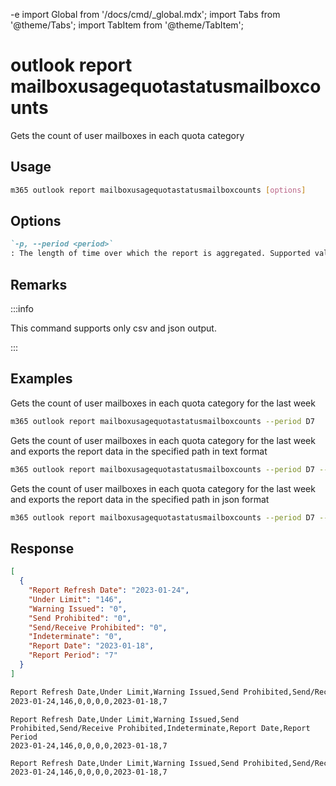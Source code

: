 -e <!-- DISCLAIMER: All secrets, passwords, and sensitive values in this document are examples only and not real credentials. -->
import Global from '/docs/cmd/_global.mdx';
import Tabs from '@theme/Tabs';
import TabItem from '@theme/TabItem';

# outlook report mailboxusagequotastatusmailboxcounts

Gets the count of user mailboxes in each quota category

## Usage

```sh
m365 outlook report mailboxusagequotastatusmailboxcounts [options]
```

## Options

```md definition-list
`-p, --period <period>`
: The length of time over which the report is aggregated. Supported values `D7`, `D30`, `D90`, `D180`.
```

<Global />

## Remarks

:::info

This command supports only csv and json output.

:::

## Examples

Gets the count of user mailboxes in each quota category for the last week

```sh
m365 outlook report mailboxusagequotastatusmailboxcounts --period D7
```

Gets the count of user mailboxes in each quota category for the last week and exports the report data in the specified path in text format

```sh
m365 outlook report mailboxusagequotastatusmailboxcounts --period D7 --output text > "EXAMPLE_SECRET_VALUE_PLACEHOLDER"
```

Gets the count of user mailboxes in each quota category for the last week and exports the report data in the specified path in json format

```sh
m365 outlook report mailboxusagequotastatusmailboxcounts --period D7 --output json > "EXAMPLE_SECRET_VALUE_PLACEHOLDER"
```

## Response

<Tabs>
  <TabItem value="JSON">

  ```json
  [
    {
      "Report Refresh Date": "2023-01-24",
      "Under Limit": "146",
      "Warning Issued": "0",
      "Send Prohibited": "0",
      "Send/Receive Prohibited": "0",
      "Indeterminate": "0",
      "Report Date": "2023-01-18",
      "Report Period": "7"
    }
  ]
  ```

  </TabItem>
  <TabItem value="Text">

  ```txt
  Report Refresh Date,Under Limit,Warning Issued,Send Prohibited,Send/Receive Prohibited,Indeterminate,Report Date,Report Period
  2023-01-24,146,0,0,0,0,2023-01-18,7
  ```

  </TabItem>
  <TabItem value="CSV">

  ```csv
  Report Refresh Date,Under Limit,Warning Issued,Send Prohibited,Send/Receive Prohibited,Indeterminate,Report Date,Report Period
  2023-01-24,146,0,0,0,0,2023-01-18,7
  ```

  </TabItem>
  <TabItem value="Markdown">

  ```md
  Report Refresh Date,Under Limit,Warning Issued,Send Prohibited,Send/Receive Prohibited,Indeterminate,Report Date,Report Period
  2023-01-24,146,0,0,0,0,2023-01-18,7
  ```

  </TabItem>
</Tabs>
